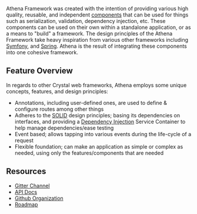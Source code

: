 Athena Framework was created with the intention of providing various high quality, reusable, and independent [components](/components) that can be used for things such as serialization, validation, dependency injection, etc.  These components can be used on their own within a standalone application, or as a means to "build" a framework.  The design principles of the Athena Framework take heavy inspiration from various other frameworks including [Symfony](https://symfony.com/what-is-symfony), and [Spring](https://spring.io/why-spring).  Athena is the result of integrating these components into one cohesive framework.

## Feature Overview

In regards to other Crystal web frameworks, Athena employs some unique concepts, features, and design principles:

* Annotations, including user-defined ones, are used to define & configure routes among other things
* Adheres to the [SOLID](https://en.wikipedia.org/wiki/SOLID) design principles; basing its dependencies on interfaces, and providing a [Dependency Injection](https://en.wikipedia.org/wiki/Dependency_injection) Service Container to help manage dependencies/ease testing
* Event based; allows tapping into various events during the life-cycle of a request
* Flexible foundation; can make an application as simple or complex as needed, using only the features/components that are needed

## Resources

* [Gitter Channel](https://gitter.im/athena-frameworkcr/community)
* [API Docs](Routing/)
* [Github Organization](https://github.com/athena-framework)
* [Roadmap](https://app.gitkraken.com/glo/board/XtK9RMK6oAARECCq)
